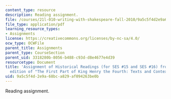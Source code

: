 ```yaml
---
content_type: resource
description: Reading assignment.
file: /courses/21l-010-writing-with-shakespeare-fall-2010/9a5c5f4d2e9a68bca829af094263be0b_MIT21L_010F10_assn04.pdf
file_type: application/pdf
learning_resource_types:
- Assignments
license: https://creativecommons.org/licenses/by-nc-sa/4.0/
ocw_type: OCWFile
parent_title: Assignments
parent_type: CourseSection
parent_uid: 3318280b-8056-b488-c93d-d8e4677e4d39
resourcetype: Document
title: 'Assignment of Historical Readings (for SES #15 and SES #16) from the Bedford
  edition of "The First Part of King Henry the Fourth: Texts and Contexts"'
uid: 9a5c5f4d-2e9a-68bc-a829-af094263be0b
---
```

Reading assignment.